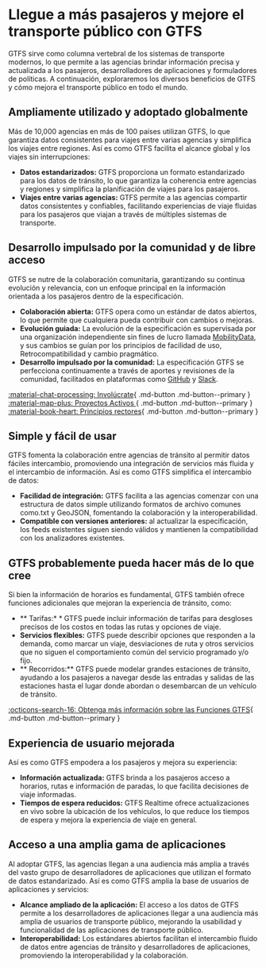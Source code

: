 # Llegue a más pasajeros y mejore el transporte público con GTFS 

 GTFS sirve como columna vertebral de los sistemas de transporte modernos, lo que permite a las agencias brindar información precisa y actualizada a los pasajeros, desarrolladores de aplicaciones y formuladores de políticas. A continuación, exploraremos los diversos beneficios de GTFS y cómo mejora el transporte público en todo el mundo. 
 
## Ampliamente utilizado y adoptado globalmente 
 
 Más de 10,000 agencias en más de 100 países utilizan GTFS, lo que garantiza datos consistentes para viajes entre varias agencias y simplifica los viajes entre regiones. Así es como GTFS facilita el alcance global y los viajes sin interrupciones: 
 
 - **Datos estandarizados:** GTFS proporciona un formato estandarizado para los datos de tránsito, lo que garantiza la coherencia entre agencias y regiones y simplifica la planificación de viajes para los pasajeros. 
 - **Viajes entre varias agencias:** GTFS permite a las agencias compartir datos consistentes y confiables, facilitando experiencias de viaje fluidas para los pasajeros que viajan a través de múltiples sistemas de transporte. 
 
## Desarrollo impulsado por la comunidad y de libre acceso 
 
 GTFS se nutre de la colaboración comunitaria, garantizando su continua evolución y relevancia, con un enfoque principal en la información orientada a los pasajeros dentro de la especificación. 
 
 - **Colaboración abierta:** GTFS opera como un estándar de datos abiertos, lo que permite que cualquiera pueda contribuir con cambios o mejoras. 
 - **Evolución guiada:** La evolución de la especificación es supervisada por una organización independiente sin fines de lucro llamada [MobilityData](https://mobilitydata.org/), y sus cambios se guían por los principios de facilidad de uso, Retrocompatibilidad y cambio pragmático. 
 - **Desarrollo impulsado por la comunidad:** La especificación GTFS se perfecciona continuamente a través de aportes y revisiones de la comunidad, facilitados en plataformas como [GitHub](https://github.com/google/transit) y [Slack](https://share.mobilitydata.org/slack). 
 
 [:material-chat-processing: Involúcrate](../../community/get_involved){ .md-button .md-button--primary } 
 [:material-map-plus: Proyectos Activos ](../../community/get_involved/#active-projects){ .md-button .md-button--primary } 
 [:material-book-heart: Principios rectores](../../community/governance/gtfs_schedule_amendment_process/#guiding-principles){ .md-button .md-button--primary } 
 
## Simple y fácil de usar 
 
 GTFS fomenta la colaboración entre agencias de tránsito al permitir datos fáciles intercambio, promoviendo una integración de servicios más fluida y el intercambio de información. Así es como GTFS simplifica el intercambio de datos: 
 
 - **Facilidad de integración:** GTFS facilita a las agencias comenzar con una estructura de datos simple utilizando formatos de archivo comunes como.txt y GeoJSON, fomentando la colaboración y la interoperabilidad. 
 - **Compatible con versiones anteriores:** al actualizar la especificación, los feeds existentes siguen siendo válidos y mantienen la compatibilidad con los analizadores existentes. 
 
## GTFS probablemente pueda hacer más de lo que cree 
 
 Si bien la información de horarios es fundamental, GTFS también ofrece funciones adicionales que mejoran la experiencia de tránsito, como: 
 
 - ** Tarifas:* * GTFS puede incluir información de tarifas para desgloses precisos de los costos en todas las rutas y opciones de viaje. 
 - **Servicios flexibles:** GTFS puede describir opciones que responden a la demanda, como marcar un viaje, desviaciones de ruta y otros servicios que no siguen el comportamiento común del servicio programado y/o fijo. 
 - ** Recorridos:** GTFS puede modelar grandes estaciones de tránsito, ayudando a los pasajeros a navegar desde las entradas y salidas de las estaciones hasta el lugar donde abordan o desembarcan de un vehículo de tránsito. 
 
 [:octicons-search-16: Obtenga más información sobre las Funciones GTFS](../features/overview){ .md-button .md-button--primary } 
 
## Experiencia de usuario mejorada 
 
 Así es como GTFS empodera a los pasajeros y mejora su experiencia: 
 
 - **Información actualizada:** GTFS brinda a los pasajeros acceso a horarios, rutas e información de paradas, lo que facilita decisiones de viaje informadas. 
 - **Tiempos de espera reducidos:** GTFS Realtime ofrece actualizaciones en vivo sobre la ubicación de los vehículos, lo que reduce los tiempos de espera y mejora la experiencia de viaje en general. 
 
## Acceso a una amplia gama de aplicaciones 
 
 Al adoptar GTFS, las agencias llegan a una audiencia más amplia a través del vasto grupo de desarrolladores de aplicaciones que utilizan el formato de datos estandarizado. Así es como GTFS amplía la base de usuarios de aplicaciones y servicios: 
 
 - **Alcance ampliado de la aplicación:** El acceso a los datos de GTFS permite a los desarrolladores de aplicaciones llegar a una audiencia más amplia de usuarios de transporte público, mejorando la usabilidad y funcionalidad de las aplicaciones de transporte público. 
 - **Interoperabilidad:** Los estándares abiertos facilitan el intercambio fluido de datos entre agencias de tránsito y desarrolladores de aplicaciones, promoviendo la interoperabilidad y la colaboración. 
